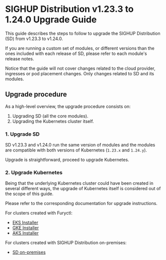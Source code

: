 # SIGHUP Distribution v1.23.3 to 1.24.0 Upgrade Guide

This guide describes the steps to follow to upgrade the SIGHUP Distribution (SD) from v1.23.3 to v1.24.0.

If you are running a custom set of modules, or different versions than the ones included with each release of SD, please refer to each module's release notes.

Notice that the guide will not cover changes related to the cloud provider, ingresses or pod placement changes. Only changes related to SD and its modules.

## Upgrade procedure

As a high-level overview, the upgrade procedure consists on:

1. Upgrading SD (all the core modules).
2. Upgrading the Kubernetes cluster itself.

### 1. Upgrade SD

SD v1.23.3 and v1.24.0 run the same version of modules and the modules are compatible with both versions of Kubernetes (`1.23.x` and `1.24.y`).

Upgrade is straightforward, proceed to upgrade Kubernetes.

### 2. Upgrade Kubernetes

Being that the underlying Kubernetes cluster could have been created in several different ways, the upgrade of Kubernetes itself is considered out of the scope of this guide.

Please refer to the corresponding documentation for upgrade instructions.

For clusters created with Furyctl:

- [EKS Installer](https://github.com/sighupio/fury-eks-installer)
- [GKE Installer](https://github.com/sighupio/fury-gke-installer)
- [AKS Installer](https://github.com/sighupio/fury-aks-installer)

For clusters created with SIGHUP Distribution on-premises:

- [SD on-premises](https://github.com/sighupio/installer-on-premises/tree/main/examples/playbooks#upgrade-cluster)
